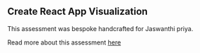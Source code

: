 ## Create React App Visualization

This assessment was bespoke handcrafted for Jaswanthi priya.

Read more about this assessment [here](https://react.eogresources.com)
